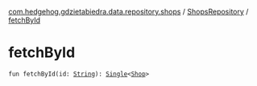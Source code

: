 [com.hedgehog.gdzietabiedra.data.repository.shops](../index.md) / [ShopsRepository](index.md) / [fetchById](./fetch-by-id.md)

# fetchById

`fun fetchById(id: `[`String`](https://kotlinlang.org/api/latest/jvm/stdlib/kotlin/-string/index.html)`): `[`Single`](http://reactivex.io/RxJava/javadoc/io/reactivex/Single.html)`<`[`Shop`](file:/home/adam/repo/GdzieTaBiedra/docs/domain/com.hedgehog.gdzietabiedra.domain/-shop/index.md)`>`